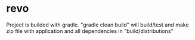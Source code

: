 # revo

Project is builded with gradle. 
"gradle clean build" will build/test and make zip file with application and all dependencies in "build/distributions"
